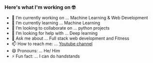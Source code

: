 ### Here's what I'm working on 🤓



- 🔭 I’m currently working on ... Machine Learning & Web Development
- 🌱 I’m currently learning ... Machine Learning
- 👯 I’m looking to collaborate on ... python projects
- 🤔 I’m looking for help with ... Deep learning
- 💬 Ask me about ... Full stack web development and Fitness
- 📫 How to reach me: ... [Youtube channel](https://www.youtube.com/channel/UCbyoTZ9guFWEC5BaKRkV9Aw)
- 😄 Pronouns: ... He/ Him
- ⚡ Fun fact: ... I can do handstands
